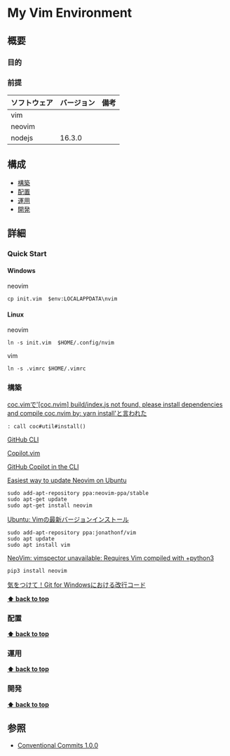 # My Vim Environment
## 概要

### 目的

### 前提

| ソフトウェア | バージョン | 備考 |
| :----------- | :--------- | :--- |
| vim          |     |      |
| neovim       |     |      |
| nodejs       | 16.3.0    |      |

## 構成

- [構築](#構築)
- [配置](#配置)
- [運用](#運用)
- [開発](#開発)

## 詳細

### Quick Start

#### Windows

neovim

```
cp init.vim  $env:LOCALAPPDATA\nvim
```
#### Linux

neovim

```
ln -s init.vim  $HOME/.config/nvim
```

vim

```
ln -s .vimrc $HOME/.vimrc
```

### 構築


[coc.vimで'[coc.nvim] build/index.js not found, please install dependencies and compile coc.nvim by: yarn install'と言われた](https://qiita.com/Taichi-yzrh/items/5868e618c82e328c89f6)
```vim
: call coc#util#install()
```

[GitHub CLI](https://cli.github.com/)

[Copilot.vim](https://github.com/github/copilot.vim)

[GitHub Copilot in the CLI](https://github.com/github/gh-copilot)

[Easiest way to update Neovim on Ubuntu](https://medium.com/@leonardormlins/easiest-way-to-update-neovim-on-ubuntu-a283c66d5322)
```
sudo add-apt-repository ppa:neovim-ppa/stable
sudo apt-get update
sudo apt-get install neovim
```
[Ubuntu: Vimの最新バージョンインストール](https://qiita.com/Fell/items/8619385da8e09a59c787)
```
sudo add-apt-repository ppa:jonathonf/vim
sudo apt update
sudo apt install vim
```

[NeoVim: vimspector unavailable: Requires Vim compiled with +python3](https://stackoverflow.com/questions/74036547/neovim-vimspector-unavailable-requires-vim-compiled-with-python3)
```
pip3 install neovim
```

[気をつけて！Git for Windowsにおける改行コード](https://qiita.com/uggds/items/00a1974ec4f115616580)

**[⬆ back to top](#構成)**

### 配置

**[⬆ back to top](#構成)**

### 運用

**[⬆ back to top](#構成)**

### 開発

**[⬆ back to top](#構成)**

## 参照
- [Conventional Commits 1.0.0](https://www.conventionalcommits.org/ja/v1.0.0/)
